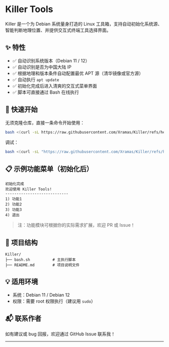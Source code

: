 # Killer Tools

Killer 是一个为 Debian 系统量身打造的 Linux 工具箱，支持自动初始化系统源、智能判断地理位置、并提供交互式终端工具选择界面。

## ✨ 特性

- ✅ 自动识别系统版本（Debian 11 / 12）
- ✅ 自动识别是否为中国大陆 IP
- ✅ 根据地理和版本条件自动配置最优 APT 源（清华镜像或官方源）
- ✅ 自动执行 `apt update`
- ✅ 初始化完成后进入清爽的交互式菜单界面
- ✅ 脚本可直接通过 Bash 在线执行

## 🚀 快速开始

无须克隆仓库，直接一条命令开始使用：

```bash
bash <(curl -sL https://raw.githubusercontent.com/Xramas/Killer/refs/heads/master/bash.sh)
````

调试：

```bash
bash <(curl -sL "https://raw.githubusercontent.com/Xramas/Killer/refs/heads/master/bash.sh?$(date +%s)")
````

## 📋 示例功能菜单（初始化后）

```text
初始化完成
欢迎使用 Killer Tools!
----------------------------
1) 功能1
2) 功能2
3) 功能3
4) 退出
```

> 注：功能模块可根据你的实际需求扩展，欢迎 PR 或 Issue！

## 📂 项目结构

```
Killer/
├── bash.sh          # 主执行脚本
├── README.md        # 项目说明文件
```

## 💡 适用环境

* 系统：Debian 11 / Debian 12
* 权限：需要 root 权限执行（建议用 `sudo`）

## 📬 联系作者

如有建议或 bug 回报，欢迎通过 GitHub Issue 联系我！

---
